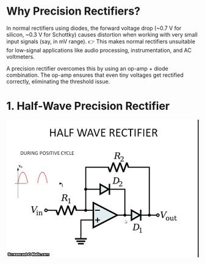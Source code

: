 # Why Precision Rectifiers?

In normal rectifiers using diodes, the forward voltage drop (~0.7 V for silicon, ~0.3 V for Schottky) causes distortion when working with very small input signals (say, in mV range).
👉 This makes normal rectifiers unsuitable for low-signal applications like audio processing, instrumentation, and AC voltmeters.

A precision rectifier overcomes this by using an op-amp + diode combination. The op-amp ensures that even tiny voltages get rectified correctly, eliminating the threshold issue.

# 1. Half-Wave Precision Rectifier
![alt text](https://github.com/AyushD15/Precision-Rectifier/blob/main/Precision-Half-Wave-Rectifier.jpg)
